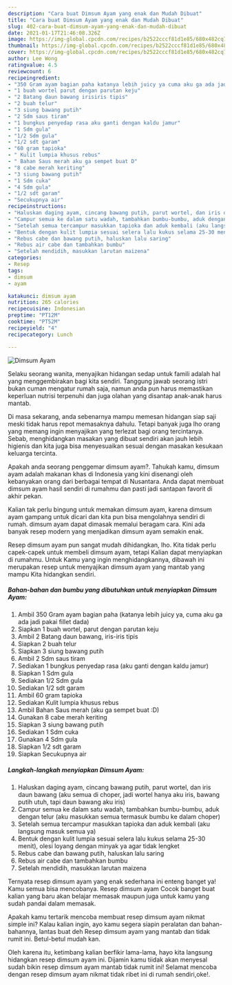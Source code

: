 ```yaml
---
description: "Cara buat Dimsum Ayam yang enak dan Mudah Dibuat"
title: "Cara buat Dimsum Ayam yang enak dan Mudah Dibuat"
slug: 402-cara-buat-dimsum-ayam-yang-enak-dan-mudah-dibuat
date: 2021-01-17T21:46:08.326Z
image: https://img-global.cpcdn.com/recipes/b2522cccf81d1e85/680x482cq70/dimsum-ayam-foto-resep-utama.jpg
thumbnail: https://img-global.cpcdn.com/recipes/b2522cccf81d1e85/680x482cq70/dimsum-ayam-foto-resep-utama.jpg
cover: https://img-global.cpcdn.com/recipes/b2522cccf81d1e85/680x482cq70/dimsum-ayam-foto-resep-utama.jpg
author: Lee Wong
ratingvalue: 4.5
reviewcount: 6
recipeingredient:
- "350 Gram ayam bagian paha katanya lebih juicy ya cuma aku ga ada jadi pakai fillet dada"
- "1 buah wortel parut dengan parutan keju"
- "2 Batang daun bawang irisiris tipis"
- "2 buah telur"
- "3 siung bawang putih"
- "2 Sdm saus tiram"
- "1 bungkus penyedap rasa aku ganti dengan kaldu jamur"
- "1 Sdm gula"
- "1/2 Sdm gula"
- "1/2 sdt garam"
- "60 gram tapioka"
- " Kulit lumpia khusus rebus"
- " Bahan Saus merah aku ga sempet buat D"
- "8 cabe merah keriting"
- "3 siung bawang putih"
- "1 Sdm cuka"
- "4 Sdm gula"
- "1/2 sdt garam"
- "Secukupnya air"
recipeinstructions:
- "Haluskan daging ayam, cincang bawang putih, parut wortel, dan iris daun bawang (aku semua di choper, jadi wortel hanya aku iris, bawang putih utuh, tapi daun bawang aku iris)"
- "Campur semua ke dalam satu wadah, tambahkan bumbu-bumbu, aduk dengan telur (aku masukkan semua termasuk bumbu ke dalam choper)"
- "Setelah semua tercampur masukkan tapioka dan aduk kembali (aku langsung masuk semua ya)"
- "Bentuk dengan kulit lumpia sesuai selera lalu kukus selama 25-30 menit), olesi loyang dengan minyak ya agar tidak lengket"
- "Rebus cabe dan bawang putih, haluskan lalu saring"
- "Rebus air cabe dan tambahkan bumbu"
- "Setelah mendidih, masukkan larutan maizena"
categories:
- Resep
tags:
- dimsum
- ayam

katakunci: dimsum ayam 
nutrition: 265 calories
recipecuisine: Indonesian
preptime: "PT12M"
cooktime: "PT52M"
recipeyield: "4"
recipecategory: Lunch

---
```



![Dimsum Ayam](https://img-global.cpcdn.com/recipes/b2522cccf81d1e85/680x482cq70/dimsum-ayam-foto-resep-utama.jpg)

Selaku seorang wanita, menyajikan hidangan sedap untuk famili adalah hal yang menggembirakan bagi kita sendiri. Tanggung jawab seorang istri bukan cuman mengatur rumah saja, namun anda pun harus memastikan keperluan nutrisi terpenuhi dan juga olahan yang disantap anak-anak harus mantab.

Di masa  sekarang, anda sebenarnya mampu memesan hidangan siap saji meski tidak harus repot memasaknya dahulu. Tetapi banyak juga lho orang yang memang ingin menyajikan yang terlezat bagi orang tercintanya. Sebab, menghidangkan masakan yang dibuat sendiri akan jauh lebih higienis dan kita juga bisa menyesuaikan sesuai dengan masakan kesukaan keluarga tercinta. 



Apakah anda seorang penggemar dimsum ayam?. Tahukah kamu, dimsum ayam adalah makanan khas di Indonesia yang kini disenangi oleh kebanyakan orang dari berbagai tempat di Nusantara. Anda dapat membuat dimsum ayam hasil sendiri di rumahmu dan pasti jadi santapan favorit di akhir pekan.

Kalian tak perlu bingung untuk memakan dimsum ayam, karena dimsum ayam gampang untuk dicari dan kita pun bisa mengolahnya sendiri di rumah. dimsum ayam dapat dimasak memalui beragam cara. Kini ada banyak resep modern yang menjadikan dimsum ayam semakin enak.

Resep dimsum ayam pun sangat mudah dihidangkan, lho. Kita tidak perlu capek-capek untuk membeli dimsum ayam, tetapi Kalian dapat menyiapkan di rumahmu. Untuk Kamu yang ingin menghidangkannya, dibawah ini merupakan resep untuk menyajikan dimsum ayam yang mantab yang mampu Kita hidangkan sendiri.

<!--inarticleads1-->

##### Bahan-bahan dan bumbu yang dibutuhkan untuk menyiapkan Dimsum Ayam:

1. Ambil 350 Gram ayam bagian paha (katanya lebih juicy ya, cuma aku ga ada jadi pakai fillet dada)
1. Siapkan 1 buah wortel, parut dengan parutan keju
1. Ambil 2 Batang daun bawang, iris-iris tipis
1. Siapkan 2 buah telur
1. Siapkan 3 siung bawang putih
1. Ambil 2 Sdm saus tiram
1. Sediakan 1 bungkus penyedap rasa (aku ganti dengan kaldu jamur)
1. Siapkan 1 Sdm gula
1. Sediakan 1/2 Sdm gula
1. Sediakan 1/2 sdt garam
1. Ambil 60 gram tapioka
1. Sediakan  Kulit lumpia khusus rebus
1. Ambil  Bahan Saus merah (aku ga sempet buat :D)
1. Gunakan 8 cabe merah keriting
1. Siapkan 3 siung bawang putih
1. Sediakan 1 Sdm cuka
1. Gunakan 4 Sdm gula
1. Siapkan 1/2 sdt garam
1. Siapkan Secukupnya air




<!--inarticleads2-->

##### Langkah-langkah menyiapkan Dimsum Ayam:

1. Haluskan daging ayam, cincang bawang putih, parut wortel, dan iris daun bawang (aku semua di choper, jadi wortel hanya aku iris, bawang putih utuh, tapi daun bawang aku iris)
1. Campur semua ke dalam satu wadah, tambahkan bumbu-bumbu, aduk dengan telur (aku masukkan semua termasuk bumbu ke dalam choper)
1. Setelah semua tercampur masukkan tapioka dan aduk kembali (aku langsung masuk semua ya)
1. Bentuk dengan kulit lumpia sesuai selera lalu kukus selama 25-30 menit), olesi loyang dengan minyak ya agar tidak lengket
1. Rebus cabe dan bawang putih, haluskan lalu saring
1. Rebus air cabe dan tambahkan bumbu
1. Setelah mendidih, masukkan larutan maizena




Ternyata resep dimsum ayam yang enak sederhana ini enteng banget ya! Kamu semua bisa mencobanya. Resep dimsum ayam Cocok banget buat kalian yang baru akan belajar memasak maupun juga untuk kamu yang sudah pandai dalam memasak.

Apakah kamu tertarik mencoba membuat resep dimsum ayam nikmat simple ini? Kalau kalian ingin, ayo kamu segera siapin peralatan dan bahan-bahannya, lantas buat deh Resep dimsum ayam yang mantab dan tidak rumit ini. Betul-betul mudah kan. 

Oleh karena itu, ketimbang kalian berfikir lama-lama, hayo kita langsung hidangkan resep dimsum ayam ini. Dijamin kamu tiidak akan menyesal sudah bikin resep dimsum ayam mantab tidak rumit ini! Selamat mencoba dengan resep dimsum ayam nikmat tidak ribet ini di rumah sendiri,oke!.

